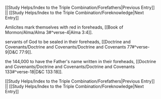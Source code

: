 [[Study Helps/Index to the Triple Combination/Forefathers|Previous Entry]]  ||  [[Study Helps/Index to the Triple Combination/Foreknowledge|Next Entry]]

 Amlicites mark themselves with red in foreheads, [[Book of Mormon/Alma/Alma 3#^verse-4|Alma 3:4]].

 servants of God to be sealed in their foreheads, [[Doctrine and Covenants/Doctrine and Covenants/Doctrine and Covenants 77#^verse-9|D&C 77:9]].

 the 144,000 to have the Father's name written in their foreheads, [[Doctrine and Covenants/Doctrine and Covenants/Doctrine and Covenants 133#^verse-18|D&C 133:18]].

[[Study Helps/Index to the Triple Combination/Forefathers|Previous Entry]]  ||  [[Study Helps/Index to the Triple Combination/Foreknowledge|Next Entry]]